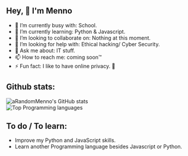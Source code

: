
## Hey, 👋 I'm Menno

- 🔭 I’m currently busy with: School. 
- 🌱 I’m currently learning: Python & Javascript. 
- 👯 I’m looking to collaborate on: Nothing at this moment. 
- 🤔 I’m looking for help with: Ethical hacking/ Cyber Security. 
- 💬 Ask me about: IT stuff.
- 📫 How to reach me: coming soon™
- ⚡ Fun fact: I like to have online privacy. 🫤

## Github stats:

![aRandomMenno's GitHub stats](https://readme-stats-arandommenno.vercel.app/api?username=arandommenno&show_icons=true&theme=blue_navy) <br>
![Top Programming languages](https://readme-stats-arandommenno.vercel.app/api/top-langs/?username=arandommenno&layout=compact&theme=blue_navy)

## To do / To learn:

- Improve my Python and JavaScript skills.
- Learn another Programming language besides Javascript or Python.
